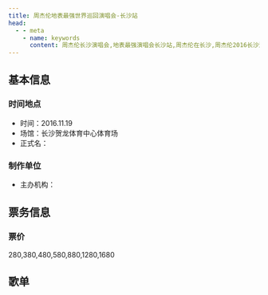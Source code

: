 ```yaml
---
title: 周杰伦地表最强世界巡回演唱会-长沙站
head:
  - - meta
    - name: keywords
      content: 周杰伦长沙演唱会,地表最强演唱会长沙站,周杰伦在长沙,周杰伦2016长沙演唱会
---
```

## 基本信息

### 时间地点
- 时间：2016.11.19
- 场馆：长沙贺龙体育中心体育场
- 正式名：

### 制作单位
- 主办机构：

## 票务信息
### 票价
280,380,480,580,880,1280,1680

## 歌单